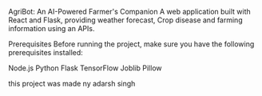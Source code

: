 AgriBot: An AI-Powered Farmer's Companion
A web application built with React and Flask, providing weather forecast, Crop disease and farming information using an APIs.

Prerequisites
Before running the project, make sure you have the following prerequisites installed:

Node.js
Python
Flask
TensorFlow
Joblib
Pillow


this project was made ny adarsh singh
